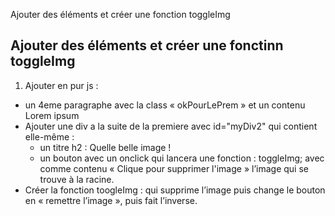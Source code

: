 Ajouter des éléments et créer une fonction toggleImg

## Ajouter des éléments et créer une fonctinn toggleImg
1. Ajouter en pur js :
- un 4eme paragraphe avec la class « okPourLePrem » et un contenu Lorem ipsum
- Ajouter une div a la suite de la premiere avec id="myDiv2" qui contient elle-même :
  - un titre h2 : Quelle belle image !
  - un bouton avec un onclick qui lancera une fonction : toggleImg; avec comme contenu «  Clique pour supprimer l'image »
  l’image qui se trouve à la racine.
- Créer la fonction toogleImg : qui supprime l’image puis change le bouton en « remettre l’image », puis fait l’inverse.


